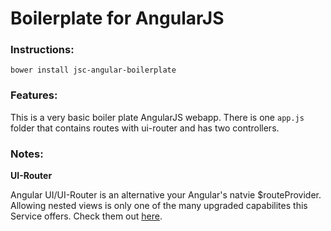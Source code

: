 Boilerplate for AngularJS
=========================

<h3>Instructions:</h3>

`bower install jsc-angular-boilerplate`

<h3>Features:</h3>

This is a very basic boiler plate AngularJS webapp. There is one `app.js` folder that contains routes with ui-router and has two controllers.

<h3>Notes:</h3>

<p><strong>UI-Router</strong></p>
Angular UI/UI-Router is an alternative your Angular's natvie $routeProvider.  Allowing nested views is only one of the many upgraded capabilites this Service offers.  Check them out <a href="https://github.com/angular-ui/ui-router" target="_blank">here</a>.

